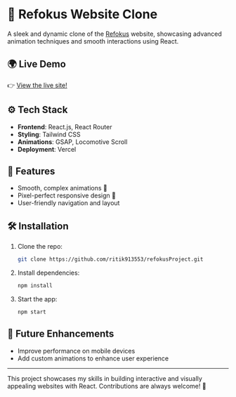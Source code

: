 

# 🚀 Refokus Website Clone

A sleek and dynamic clone of the [Refokus](https://www.refokus.com) website, showcasing advanced animation techniques and smooth interactions using React.

## 🌍 Live Demo
👉 [View the live site!](https://refokus-project-neon.vercel.app/)

## ⚙️ Tech Stack

- **Frontend**: React.js, React Router
- **Styling**: Tailwind CSS
- **Animations**: GSAP, Locomotive Scroll
- **Deployment**: Vercel

## 🌟 Features

- Smooth, complex animations 💫
- Pixel-perfect responsive design 📱
- User-friendly navigation and layout

## 🛠 Installation

1. Clone the repo:
   ```bash
   git clone https://github.com/ritik913553/refokusProject.git
   ```
2. Install dependencies:
   ```bash
   npm install
   ```
3. Start the app:
   ```bash
   npm start
   ```

## 🎯 Future Enhancements

- Improve performance on mobile devices
- Add custom animations to enhance user experience

---

This project showcases my skills in building interactive and visually appealing websites with React. Contributions are always welcome! 🎨

